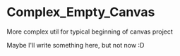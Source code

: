 # Complex_Empty_Canvas
More complex util for typical beginning of canvas project

Maybe I'll write something here, but not now :D
